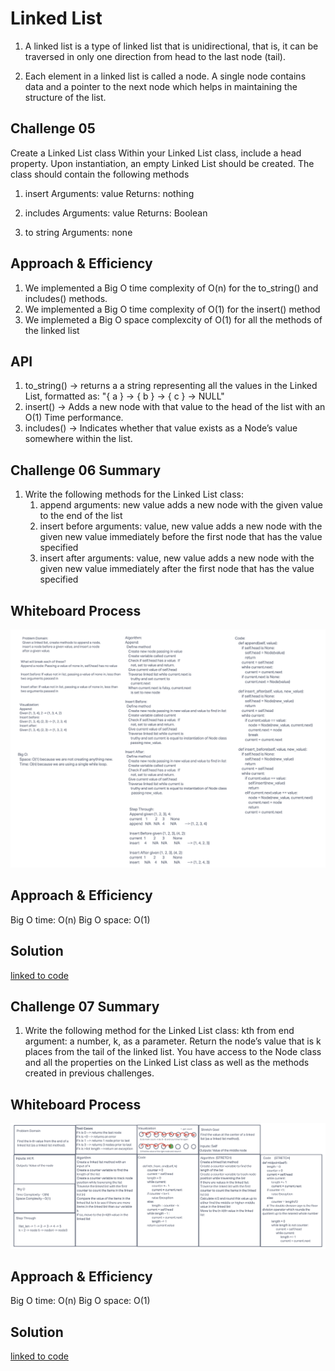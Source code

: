 # Linked List
1. A linked list is a type of linked list that is unidirectional, that is, it can be traversed in only one direction from head to the last node (tail).

1. Each element in a linked list is called a node. A single node contains data and a pointer to the next node which helps in maintaining the structure of the list.


## Challenge 05
Create a Linked List class
Within your Linked List class, include a head property.
Upon instantiation, an empty Linked List should be created.
The class should contain the following methods
1. insert
    Arguments: value
    Returns: nothing

1.  includes
    Arguments: value
    Returns: Boolean

1. to string
    Arguments: none

## Approach & Efficiency
1. We implemented a Big O time complexity of O(n) for the to_string() and includes() methods.
1. We implemented a Big O time complexity of O(1) for the insert() method
1. We implemeted a Big O space complexcity of O(1) for all the methods of the linked list
## API

1. to_string() -> returns a a string representing all the values in the Linked List, formatted as: "{ a } -> { b } -> { c } -> NULL"
1. insert() -> Adds a new node with that value to the head of the list with an O(1) Time performance.
1. includes() -> Indicates whether that value exists as a Node’s value somewhere within the list.

 


## Challenge 06 Summary
1. Write the following methods for the Linked List class:
    1. append
        arguments: new value
        adds a new node with the given value to the end of the list
    1. insert before
        arguments: value, new value
        adds a new node with the given new value immediately before the first node that has the value specified
    1. insert after
        arguments: value, new value
        adds a new node with the given new value immediately after the first node that has the value specified

## Whiteboard Process

![insertion](insertion.png)


## Approach & Efficiency
Big O time: O(n)
Big O space: O(1)

## Solution

[linked to code](./linked_list.py)

## Challenge 07 Summary
1. Write the following method for the Linked List class:
kth from end
argument: a number, k, as a parameter.
Return the node’s value that is k places from the tail of the linked list.
You have access to the Node class and all the properties on the Linked List class as well as the methods created in previous challenges.

## Whiteboard Process

![insertion](kth_from_end.png)


## Approach & Efficiency
Big O time: O(n)
Big O space: O(1)

## Solution

[linked to code](./linked_list.py)